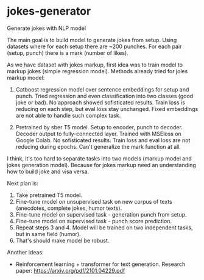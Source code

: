 # jokes-generator
Generate jokes with NLP model

The main goal is to build model to generate jokes from setup.
Using datasets where for each setup there are ~200 punches. For each pair (setup, punch) there is a mark (number of likes).

As we have dataset with jokes markup, first idea was to train model to markup jokes (simple regression model).
Methods already tried for joles markup model:
  1. Catboost regression model over sentence embeddings for setup and punch. 
    Tried regression and even classification into two classes (good joke or bad). 
    No approach showed sofisticated results. Train loss is reducing on each step, but eval loss stay unchanged.
    Fixed embeddings are not able to handle such complex task.
    
  2. Pretrained by sber T5 model. Setup to encoder, punch to decoder. 
    Decoder output to fully-connected layer. Trained with MSEloss on Google Colab.
    No sofisticated results. Train loss and eval loss are not reducing during epochs.
    Can't generalize the mark function at all.

 
I think, it's too hard to separate tasks into two models (markup model and jokes generation model). 
Because for jokes markup need an understanding how to build joke and visa versa.

Next plan is:
1. Take pretrained T5 model.
2. Fine-tune model on unsupervised task on new corpus of texts (anecdotes, complete jokes, humor texts).
3. Fine-tune model on supervised task - generation punch from setup.
4. Fine-tune model on supervised task - punch score prediction.
5. Repeat steps 3 and 4. Model will be trained on two independent tasks, but in same field (humor). 
6. That's should make model be robust.


Another ideas:
- Reinforcement learning + transformer for text generation. Research paper: https://arxiv.org/pdf/2101.04229.pdf

